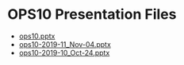 <!--
This is a machine generated file, and should not be edited, as it will be overwritten with future updates.
-->

# OPS10 Presentation Files

- [ops10.pptx](https://globaleventcdn.blob.core.windows.net/assets/ops/ops10/ops10.pptx)
- [ops10-2019-11_Nov-04.pptx](https://globaleventcdn.blob.core.windows.net/assets/ops/ops10/ops10-2019-11_Nov-04.pptx)
- [ops10-2019-10_Oct-24.pptx](https://globaleventcdn.blob.core.windows.net/assets/ops/ops10/ops10-2019-10_Oct-24.pptx)


